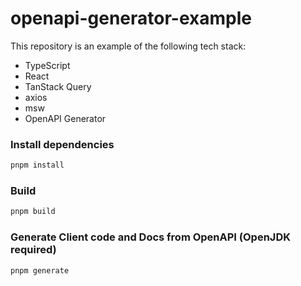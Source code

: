 # openapi-generator-example

This repository is an example of the following tech stack:

- TypeScript
- React
- TanStack Query
- axios
- msw
- OpenAPI Generator

### Install dependencies

```zsh
pnpm install
```

### Build

```zsh
pnpm build
```

### Generate Client code and Docs from OpenAPI (OpenJDK required)

```zsh
pnpm generate
```
